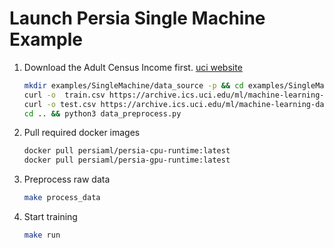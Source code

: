 # Launch Persia Single Machine Example
1. Download the Adult Census Income first. [uci website](https://archive.ics.uci.edu/ml/datasets/Adult)
    ```bash
    mkdir examples/SingleMachine/data_source -p && cd examples/SingleMachine/data_source
    curl -o  train.csv https://archive.ics.uci.edu/ml/machine-learning-databases/adult/adult.data
    curl -o test.csv https://archive.ics.uci.edu/ml/machine-learning-databases/adult/adult.test
    cd .. && python3 data_preprocess.py
    
    ```
2. Pull required docker images
    ```bash
    docker pull persiaml/persia-cpu-runtime:latest
    docker pull persiaml/persia-gpu-runtime:latest
    ```
3. Preprocess raw data
    ```bash
    make process_data
    ```
4. Start training
    ```bash
    make run
    ```
